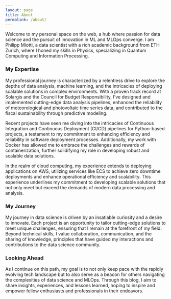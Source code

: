```yaml
---
layout: page
title: About
permalink: /about/
---
```


Welcome to my personal space on the web, a hub where passion for data science and the pursuit of innovation in ML and MLOps converge. I am Philipp Miotti, a data scientist with a rich academic background from ETH Zurich, where I honed my skills in Physics, specializing in Quantum Computing and Information Processing.

### My Expertise

My professional journey is characterized by a relentless drive to explore the depths of data analysis, machine learning, and the intricacies of deploying scalable solutions in complex environments. With a proven track record at Solargis and the Council for Budget Responsibility, I've designed and implemented cutting-edge data analysis pipelines, enhanced the reliability of meteorological and photovoltaic time series data, and contributed to the fiscal sustainability through predictive modeling.

Recent projects have seen me diving into the intricacies of Continuous Integration and Continuous Deployment (CI/CD) pipelines for Python-based projects, a testament to my commitment to enhancing efficiency and reliability in software deployment processes. Additionally, my work with Docker has allowed me to embrace the challenges and rewards of containerization, further solidifying my role in developing robust and scalable data solutions.

In the realm of cloud computing, my experience extends to deploying applications on AWS, utilizing services like ECS to achieve zero downtime deployments and enhance operational efficiency and scalability​​. This experience underlines my commitment to developing scalable solutions that not only meet but exceed the demands of modern data processing and analysis.

### My Journey

My journey in data science is driven by an insatiable curiosity and a desire to innovate. Each project is an opportunity to tailor cutting-edge solutions to meet unique challenges, ensuring that I remain at the forefront of my field. Beyond technical skills, I value collaboration, communication, and the sharing of knowledge, principles that have guided my interactions and contributions to the data science community.

### Looking Ahead

As I continue on this path, my goal is to not only keep pace with the rapidly evolving tech landscape but to also serve as a beacon for others navigating the complexities of data science and MLOps. Through this blog, I aim to share insights, experiences, and lessons learned, hoping to inspire and empower fellow enthusiasts and professionals in their endeavors.
